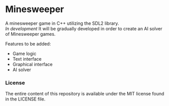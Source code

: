 # Minesweeper

A minesweeper game in C++ utilizing the SDL2 library.  
_In development_
It will be gradually developed in order to create an AI solver
of Minesweeper games.

Features to be added:
 * Game logic
 * Text interface
 * Graphical interface
 * AI solver

### License
The entire content of this repository is available under the MIT license
found in the LICENSE file.
